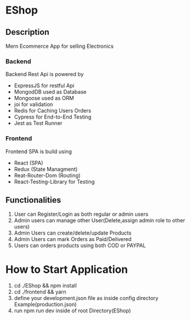 # EShop

## Description

Mern Ecommerce App for selling Electronics

### Backend

Backend Rest Api is powered by

- ExpressJS for restful Api
- MongodDB used as Database
- Mongoose used as ORM
- joi for validation
- Redis for Caching Users Orders
- Cypress for End-to-End Testing
- Jest as Test Runner

### Frontend

Frontend SPA is build using

- React (SPA)
- Redux (State Managment)
- Reat-Router-Dom (Routing)
- React-Testing-Library for Testing

## Functionalities

1. User can Register/Login as both regular or admin users
2. Admin users can manage other User(Delete,assign admin role to other users)
3. Admin Users can create/delete/update Products
4. Admin Users can mark Orders as Paid/Delivered
5. Users can orders products using both COD or PAYPAL

# How to Start Application

1. cd ./EShop && npm install
2. cd ./frontend && yarn
3. define your development.json file as inside config directory Example(production.json)
4. run npm run dev inside of root Directory(EShop)
